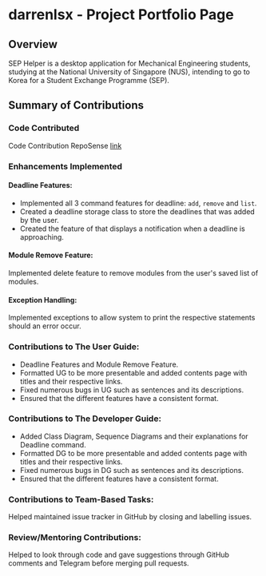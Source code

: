 # darrenlsx - Project Portfolio Page

## Overview
SEP Helper is a desktop application for Mechanical Engineering students, studying at the
National University of Singapore (NUS), intending to go to Korea for a Student Exchange Programme (SEP).

## Summary of Contributions
### Code Contributed

Code Contribution RepoSense [link](
https://nus-cs2113-ay2223s2.github.io/tp-dashboard/?search=darrenlsx&sort=groupTitle&sortWithin=title&timeframe=commit&mergegroup=&groupSelect=groupByRepos&breakdown=true&checkedFileTypes=docs~functional-code~test-code~other&since=2023-02-17)

### Enhancements Implemented

#### Deadline Features:
* Implemented all 3 command features for deadline: `add`, `remove` and `list`.
* Created a deadline storage class to store the deadlines that was added by the user.
* Created the feature of that displays a notification when a deadline is
  approaching.

#### Module Remove Feature:
Implemented delete feature to remove modules from the user's saved list of modules.

#### Exception Handling:
Implemented exceptions to allow system to print the respective statements should an error occur.

### Contributions to The User Guide:
* Deadline Features and Module Remove Feature.
* Formatted UG to be more presentable and added contents page with titles and their respective links.
* Fixed numerous bugs in UG such as sentences and its descriptions.
* Ensured that the different features have a consistent format.

### Contributions to The Developer Guide:
* Added Class Diagram, Sequence Diagrams and their explanations for Deadline command.
* Formatted DG to be more presentable and added contents page with titles and their respective links.
* Fixed numerous bugs in DG such as sentences and its descriptions.
* Ensured that the different features have a consistent format.

### Contributions to Team-Based Tasks:
Helped maintained issue tracker in GitHub by closing and labelling issues.


### Review/Mentoring Contributions:
Helped to look through code and gave suggestions through GitHub comments and Telegram before merging pull requests.